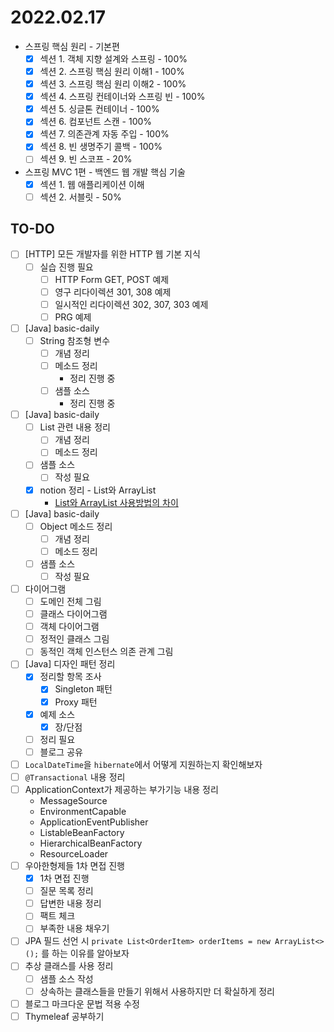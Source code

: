 # 2022.02.17

- 스프링 핵심 원리 - 기본편
	- [x] 섹션 1. 객체 지향 설계와 스프링 - 100%
	- [x] 섹션 2. 스프링 핵심 원리 이해1 - 100%
	- [x] 섹션 3. 스프링 핵심 원리 이해2 - 100%
	- [X] 섹션 4. 스프링 컨테이너와 스프링 빈 - 100%
	- [X] 섹션 5. 싱글톤 컨테이너 - 100%
	- [X] 섹션 6. 컴포넌트 스캔 - 100%
	- [X] 섹션 7. 의존관계 자동 주입 - 100%
	- [X] 섹션 8. 빈 생명주기 콜백 - 100%
	- [ ] 섹션 9. 빈 스코프 - 20%
- 스프링 MVC 1편 - 백엔드 웹 개발 핵심 기술
	- [x] 섹션 1. 웹 애플리케이션 이해
	- [ ] 섹션 2. 서블릿 - 50%

## TO-DO

- [ ] [HTTP] 모든 개발자를 위한 HTTP 웹 기본 지식
	- [ ] 실습 진행 필요
		- [ ] HTTP Form GET, POST 예제
		- [ ] 영구 리다이렉션 301, 308 예제
		- [ ] 일시적인 리다이렉션 302, 307, 303 예제
		- [ ] PRG 예제
- [ ] [Java] basic-daily
	- [ ] String 참조형 변수
		- [ ] 개념 정리
		- [ ] 메소드 정리
			- 정리 진행 중
		- [ ] 샘플 소스
			- 정리 진행 중
- [ ] [Java] basic-daily
	- [ ] List 관련 내용 정리
		- [ ] 개념 정리
		- [ ] 메소드 정리
	- [ ] 샘플 소스
		- [ ] 작성 필요
	- [x] notion 정리 - List와 ArrayList
		- [List와 ArrayList 사용방법의 차이](https://codeleesh.notion.site/List-ArrayList-62d090443f594aabbc4a6ea0048cb4b4)
- [ ] [Java] basic-daily
	- [ ] Object 메소드 정리
		- [ ] 개념 정리
		- [ ] 메소드 정리
	- [ ] 샘플 소스
		- [ ] 작성 필요
- [ ] 다이어그램
	- [ ] 도메인 전체 그림
	- [ ] 클래스 다이어그램
	- [ ] 객체 다이어그램
	- [ ] 정적인 클래스 그림
	- [ ] 동적인 객체 인스턴스 의존 관계 그림
- [ ] [Java] 디자인 패턴 정리
	- [x] 정리할 항목 조사
		- [x] Singleton 패턴
		- [x] Proxy 패턴
	- [x] 예제 소스
		- [x] 장/단점
	- [ ] 정리 필요
	- [ ] 블로그 공유
- [ ] `LocalDateTime`을 `hibernate`에서 어떻게 지원하는지 확인해보자
- [ ] `@Transactional` 내용 정리
- [ ] ApplicationContext가 제공하는 부가기능 내용 정리
	- MessageSource
	- EnvironmentCapable
	- ApplicationEventPublisher
	- ListableBeanFactory
	- HierarchicalBeanFactory
	- ResourceLoader
- [ ] 우아한형제들 1차 면접 진행
	- [x] 1차 면접 진행
	- [ ] 질문 목록 정리
	- [ ] 답변한 내용 정리
	- [ ] 팩트 체크
	- [ ] 부족한 내용 채우기
- [ ] JPA 필드 선언 시 `private List<OrderItem> orderItems = new ArrayList<>();` 를 하는 이유를 알아보자
- [ ] 추상 클래스를 사용 정리
	- [ ] 샘플 소스 작성
	- [ ] 상속하는 클래스들을 만들기 위해서 사용하지만 더 확실하게 정리
- [ ] 블로그 마크다운 문법 적용 수정
- [ ] Thymeleaf 공부하기
